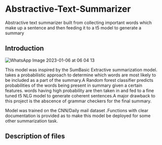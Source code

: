 # Abstractive-Text-Summarizer
Abstractive text summarizer built from collecting important words which make up a sentence and then feeding it to a t5 model to generate a summary

## Introduction
![WhatsApp Image 2023-01-06 at 06 04 13](https://user-images.githubusercontent.com/98120916/210906631-6db79c0f-462c-4a3b-b4b6-638d8d4286a9.jpg)

This model was inspired by the SumBasic Extractive summarization model.  takes a probabilistic approach to determine which words are most likely to be included as a part of the summary.A Random forest classifier predicts probabilities of the words being present in summary given a certain features. words having high probability are then taken in and fed to a fine tuned t5 NLG model to generate coherent sentences.A major drawback to this project is the abscence of grammar checkers for the final summary.

Model was trained on the CNN/Daily mail dataset .Functions with clear documentation is provided as to make this model be deployed for some other summarization task.

## Description of files
